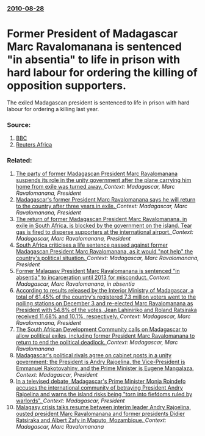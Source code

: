 ### [2010-08-28](/news/2010/08/28/index.md)

# Former President of Madagascar Marc Ravalomanana is sentenced "in absentia" to life in prison with hard labour for ordering the killing of opposition supporters. 

The exiled Madagascan president is sentenced to life in prison with hard labour for ordering a killing last year.


### Source:

1. [BBC](http://www.bbc.co.uk/news/world-africa-11120620)
2. [Reuters Africa](http://af.reuters.com/article/topNews/idAFJOE67R03H20100828)

### Related:

1. [The party of former Madagascan President Marc Ravalomanana suspends its role in the unity government after the plane carrying him home from exile was turned away. ](/news/2012/01/22/the-party-of-former-madagascan-president-marc-ravalomanana-suspends-its-role-in-the-unity-government-after-the-plane-carrying-him-home-from.md) _Context: Madagascar, Marc Ravalomanana, President_
2. [Madagascar's former President Marc Ravalomanana says he will return to the country after three years in exile. ](/news/2012/01/20/madagascar-s-former-president-marc-ravalomanana-says-he-will-return-to-the-country-after-three-years-in-exile.md) _Context: Madagascar, Marc Ravalomanana, President_
3. [The return of former Madagascan President Marc Ravalomanana, in exile in South Africa, is blocked by the government on the island. Tear gas is fired to disperse supporters at the international airport. ](/news/2011/02/19/the-return-of-former-madagascan-president-marc-ravalomanana-in-exile-in-south-africa-is-blocked-by-the-government-on-the-island-tear-gas.md) _Context: Madagascar, Marc Ravalomanana, President_
4. [South Africa criticises a life sentence passed against former Madagascan President Marc Ravalomanana, as it would "not help" the country's political situation. ](/news/2010/09/3/south-africa-criticises-a-life-sentence-passed-against-former-madagascan-president-marc-ravalomanana-as-it-would-not-help-the-country-s-p.md) _Context: Madagascar, Marc Ravalomanana, President_
5. [ Former Malagasy President Marc Ravalomanana is sentenced "in absentia" to incarceration until 2013 for misconduct. ](/news/2009/06/3/former-malagasy-president-marc-ravalomanana-is-sentenced-in-absentia-to-incarceration-until-2013-for-misconduct.md) _Context: Madagascar, Marc Ravalomanana, in absentia_
6. [ According to results released by the Interior Ministry of Madagascar, a total of 61.45% of the country's registered 7.3 million voters went to the polling stations on December 3 and re-elected Marc Ravalomanana as President with 54.8% of the votes, Jean Lahiniriko and Roland Ratsiraka received 11.68% and 10.1%, respectively. ](/news/2006/12/10/according-to-results-released-by-the-interior-ministry-of-madagascar-a-total-of-61-45-of-the-country-s-registered-7-3-million-voters-went.md) _Context: Madagascar, Marc Ravalomanana, President_
7. [The South African Development Community calls on Madagascar to allow political exiles, including former President Marc Ravalomanana to return to end the political deadlock. ](/news/2011/06/13/the-south-african-development-community-calls-on-madagascar-to-allow-political-exiles-including-former-president-marc-ravalomanana-to-retur.md) _Context: Madagascar, Marc Ravalomanana_
8. [ Madagascar's political rivals agree on cabinet posts in a unity government; the President is Andry Rajoelina, the Vice-President is Emmanuel Rakotovahiny, and the Prime Minister is Eugene Mangalaza. ](/news/2009/10/6/madagascar-s-political-rivals-agree-on-cabinet-posts-in-a-unity-government-the-president-is-andry-rajoelina-the-vice-president-is-emmanue.md) _Context: Madagascar, President_
9. [ In a televised debate, Madagascar's Prime Minister Monja Roindefo accuses the international community of betraying President Andry Rajoelina and warns the island risks being "torn into fiefdoms ruled by warlords". ](/news/2009/09/15/in-a-televised-debate-madagascar-s-prime-minister-monja-roindefo-accuses-the-international-community-of-betraying-president-andry-rajoelin.md) _Context: Madagascar, President_
10. [ Malagasy crisis talks resume between interim leader Andry Rajoelina, ousted president Marc Ravalomanana and former presidents Didier Ratsiraka and Albert Zafy in Maputo, Mozambique. ](/news/2009/08/6/malagasy-crisis-talks-resume-between-interim-leader-andry-rajoelina-ousted-president-marc-ravalomanana-and-former-presidents-didier-ratsir.md) _Context: Madagascar, Marc Ravalomanana_
